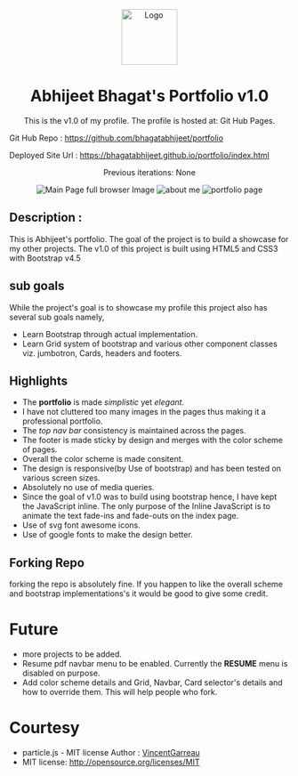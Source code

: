 <div align="center">
  <img alt="Logo" src="https://github.com/bhagatabhijeet/portfolio/raw/master/assets/newlogo.png" width="100" />
</div>
<h1 align="center">
  Abhijeet Bhagat's Portfolio v1.0
</h1>
<p align="center">
  This is the v1.0 of my profile. 
  The profile is hosted at: Git Hub Pages.  
</p>

Git Hub Repo : https://github.com/bhagatabhijeet/portfolio


Deployed Site Url : https://bhagatabhijeet.github.io/portfolio/index.html

<p align="center">
  Previous iterations: None  
</p>

<div align="center">
<img src="https://github.com/bhagatabhijeet/portfolio/raw/master/assets/ReadMeImages/mainpagefullbrowser.png" alt="Main Page full browser Image"/>
<img src="https://github.com/bhagatabhijeet/portfolio/raw/master/assets/ReadMeImages/AboutMe.png" alt="about me"/>
<img src="https://github.com/bhagatabhijeet/portfolio/raw/master/assets/ReadMeImages/portfolio.png"  alt="portfolio page"/>

</div> 


## Description :

This is Abhijeet's portfolio. The goal of the project is to build a showcase for my other projects. 
The v1.0 of this project is built using HTML5 and CSS3 with Bootstrap v4.5

## sub goals
While the project's goal is to showcase my profile this project also has several sub goals namely,

* Learn Bootstrap through actual implementation.
* Learn Grid system of bootstrap and various other component classes viz. jumbotron, Cards, headers and footers.

## Highlights
* The **portfolio** is made *simplistic* yet *elegant*.
* I have not cluttered too many images in the pages thus making it a professional portfolio.
* The *top nav bar* consistency is maintained across the pages.
* The footer is made sticky by design and merges with the color scheme of pages.
* Overall the color scheme is made consitent.
* The design is responsive(by Use of bootstrap) and has been tested on various screen sizes.
* Absolutely no use of media queries.
* Since the goal of v1.0 was to build using bootstrap hence, I have kept the JavaScript inline. The only purpose of the Inline JavaScript
is to animate the text fade-ins and fade-outs on the index page.
* Use of svg font awesome icons.
* Use of google fonts to make the design better.

## Forking Repo
forking the repo is absolutely fine. If you happen to like the overall scheme and bootstrap implementations's it would be good to give some credit.

# Future
* more projects to be added.
* Resume pdf navbar menu to be enabled. Currently the **RESUME** menu is disabled on purpose.
* Add color scheme details and Grid, Navbar, Card selector's details and how to override them. This will help people who fork.

# Courtesy
* particle.js -   MIT license Author : [VincentGarreau](github.com/VincentGarreau/particles.js) 
* MIT license: http://opensource.org/licenses/MIT
